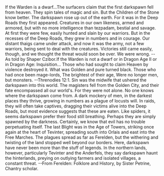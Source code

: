 If the Warden is a dwarf...The surfacers claim that the first darkspawn fell from heaven. They spin tales of magic and sin. But the Children of the Stone know better. The darkspawn rose up out of the earth. For it was in the Deep Roads they first appeared. Creatures in our own likeness, armed and armored, but with no more intelligence than tezpadam, bestial and savage.
At first they were few, easily hunted and slain by our warriors. But in the recesses of the Deep Roads, they grew in numbers and in courage. Our distant thaigs came under attack, and now it was the army, not a few warriors, being sent to deal with the creatures. Victories still came easily, though, and we thought the threat would soon be over.
We were wrong.
--As told by Shaper Czibor.If the Warden is not a dwarf or in Dragon Age II or in Dragon Age: Inquisition...
Those who had sought to claim
Heaven by violence destroyed it. What was
Golden and pure turned black.
Those who had once been mage-lords,
The brightest of their age,
Were no longer men, but monsters.
--Threnodies 12:1.
Sin was the midwife that ushered the darkspawn into this world. The magisters fell from the Golden City, and their fate encompassed all our world's. For they were not alone.
No one knows where the darkspawn come from. A dark mockery of men, in the darkest places they thrive, growing in numbers as a plague of locusts will. In raids, they will often take captives, dragging their victims alive into the Deep Roads, but most evidence suggests that these are eaten. Like spiders, it seems darkspawn prefer their food still breathing. Perhaps they are simply spawned by the darkness. Certainly, we know that evil has no trouble perpetuating itself.
The last Blight was in the Age of Towers, striking once again at the heart of Tevinter, spreading south into Orlais and east into the Free Marches. The plagues spread as far as Ferelden, but the withering and twisting of the land stopped well beyond our borders. Here, darkspawn have never been more than the stuff of legends. In the northern lands, however, particularly Tevinter and the Anderfels, they say darkspawn haunt the hinterlands, preying on outlying farmers and isolated villages, a constant threat.
--From Ferelden: Folklore and History, by Sister Petrine, Chantry scholar.